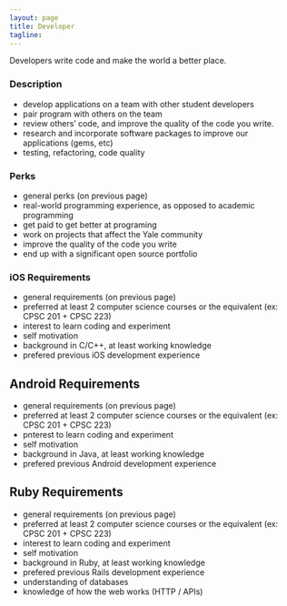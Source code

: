```yaml
---
layout: page
title: Developer
tagline:
---
```


Developers write code and make the world a better place.

### Description
* develop applications on a team with other student developers
* pair program with others on the team
* review others’ code, and improve the quality of the code you write.
* research and incorporate software packages to improve our applications (gems, etc)
* testing, refactoring, code quality

### Perks
* general perks (on previous page)
* real-world programming experience, as opposed to academic programming
* get paid to get better at programing
* work on projects that affect the Yale community
* improve the quality of the code you write
* end up with a significant open source portfolio

### iOS Requirements
* general requirements (on previous page)
* preferred at least 2 computer science courses or the equivalent (ex: CPSC 201 + CPSC 223)
* interest to learn coding and experiment
* self motivation
* background in C/C++, at least working knowledge
* prefered previous iOS development experience

## Android Requirements
* general requirements (on previous page)
* preferred at least 2 computer science courses or the equivalent (ex: CPSC 201 + CPSC 223)
* pnterest to learn coding and experiment
* self motivation
* background in Java, at least working knowledge
* prefered previous Android development experience

## Ruby Requirements
* general requirements (on previous page)
* preferred at least 2 computer science courses or the equivalent (ex: CPSC 201 + CPSC 223)
* interest to learn coding and experiment
* self motivation
* background in Ruby, at least working knowledge
* prefered previous Rails development experience
* understanding of databases
* knowledge of how the web works (HTTP / APIs)
